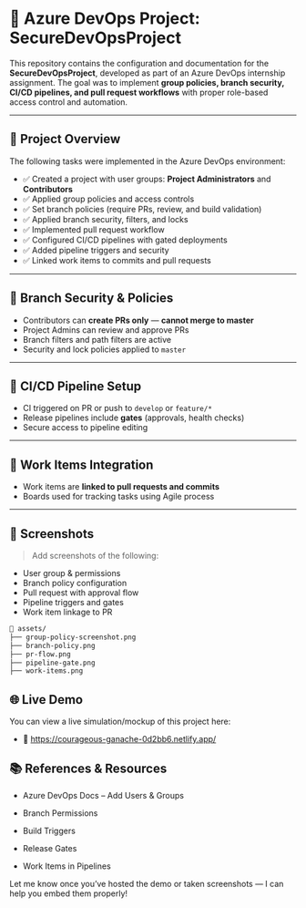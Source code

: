# 🔐 Azure DevOps Project: SecureDevOpsProject

This repository contains the configuration and documentation for the **SecureDevOpsProject**, developed as part of an Azure DevOps internship assignment. The goal was to implement **group policies, branch security, CI/CD pipelines, and pull request workflows** with proper role-based access control and automation.

---

## 📌 Project Overview

The following tasks were implemented in the Azure DevOps environment:

- ✅ Created a project with user groups: **Project Administrators** and **Contributors**
- ✅ Applied group policies and access controls
- ✅ Set branch policies (require PRs, review, and build validation)
- ✅ Applied branch security, filters, and locks
- ✅ Implemented pull request workflow
- ✅ Configured CI/CD pipelines with gated deployments
- ✅ Added pipeline triggers and security
- ✅ Linked work items to commits and pull requests

---

## 🚧 Branch Security & Policies

- Contributors can **create PRs only** — **cannot merge to master**
- Project Admins can review and approve PRs
- Branch filters and path filters are active
- Security and lock policies applied to `master`

---

## 🧪 CI/CD Pipeline Setup

- CI triggered on PR or push to `develop` or `feature/*`
- Release pipelines include **gates** (approvals, health checks)
- Secure access to pipeline editing

---

## 🔁 Work Items Integration

- Work items are **linked to pull requests and commits**
- Boards used for tracking tasks using Agile process

---

## 📸 Screenshots

> Add screenshots of the following:
- User group & permissions
- Branch policy configuration
- Pull request with approval flow
- Pipeline triggers and gates
- Work item linkage to PR

```bash
📂 assets/
├── group-policy-screenshot.png
├── branch-policy.png
├── pr-flow.png
├── pipeline-gate.png
├── work-items.png
```

## 🌐 Live Demo
You can view a live simulation/mockup of this project here:
- 🔗 https://courageous-ganache-0d2bb6.netlify.app/

## 📚 References & Resources
- Azure DevOps Docs – Add Users & Groups

- Branch Permissions

- Build Triggers

- Release Gates

- Work Items in Pipelines


Let me know once you’ve hosted the demo or taken screenshots — I can help you embed them properly!
